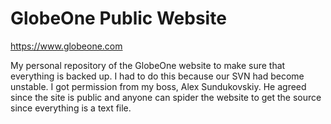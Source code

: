 # GlobeOne Public Website

https://www.globeone.com

My personal repository of the GlobeOne website to make sure that everything is backed up. I had to do this because our SVN had become unstable. I got permission from my boss, Alex Sundukovskiy. He agreed since the site is public and anyone can spider the website to get the source since everything is a text file.
